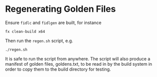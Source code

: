 # Regenerating Golden Files

Ensure `fidlc` and `fidlgen` are built, for instance

    fx clean-build x64

Then run the `regen.sh` script, e.g.

    ./regen.sh

It is safe to run the script from anywhere. The script will also produce a
manifest of golden files, goldens.txt, to be read in by the build system in
order to copy them to the build directory for testing.
